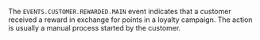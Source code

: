 The `EVENTS.CUSTOMER.REWARDED.MAIN` event indicates that a customer received a reward in exchange for points in a loyalty campaign. The action is usually a manual process started by the customer.